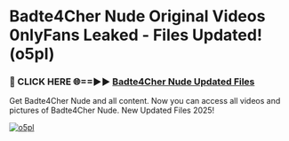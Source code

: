 # Badte4Cher Nude Original Videos 0nlyFans Leaked - Files Updated! (o5pl)

<h3>🔴 CLICK HERE 🌐==►► <a href="https://tinyurl.com/5h6xmrr3" rel="nofollow">Badte4Cher Nude Updated Files</a></h3>

Get Badte4Cher Nude and all content. Now you can access all videos and pictures of Badte4Cher Nude. New Updated Files 2025!

[![o5pl](https://i.imgur.com/KVD873Z.gif)](https://tinyurl.com/5h6xmrr3)
